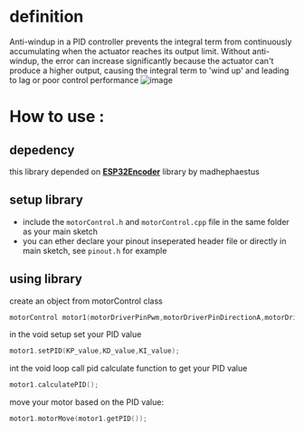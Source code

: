 # definition
Anti-windup in a PID controller prevents the integral term from continuously accumulating when the actuator reaches its output limit. Without anti-windup, the error can increase significantly because the actuator can't produce a higher output, causing the integral term to 'wind up' and leading to lag or poor control performance
![image](https://github.com/user-attachments/assets/f6eaaa6a-1ae3-4e19-8325-cf3af421aad9)

# How to use :

## depedency 
this library depended on __[ESP32Encoder](https://github.com/madhephaestus/ESP32Encoder)__  library by madhephaestus

## setup library
+ include the `motorControl.h` and `motorControl.cpp` file in the same folder as your main sketch
+ you can ether declare your pinout inseperated header file or directly in main sketch, see `pinout.h` for example 
  
## using library
create an object from motorControl class 
``` c++
motorControl motor1(motorDriverPinPwm,motorDriverPinDirectionA,motorDriverPinDirectionB,encoderPin_A,encoderPin_B);
```
  
in the void setup set your PID value
``` c++
motor1.setPID(KP_value,KD_value,KI_value);
```

int the void loop call pid calculate function to get your PID value
``` c++
motor1.calculatePID();
```

move your motor based on the PID value:
``` c++
motor1.motorMove(motor1.getPID());
```

  
